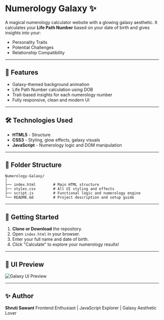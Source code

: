 # Numerology Galaxy ✨

A magical numerology calculator website with a glowing galaxy aesthetic. It calculates your **Life Path Number** based on your date of birth and gives insights into your:

* Personality Traits
* Potential Challenges
* Relationship Compatibility

---

## 🌌 Features

* Galaxy-themed background animation
* Life Path Number calculation using DOB
* Trait-based insights for each numerology number
* Fully responsive, clean and modern UI

---

## 🛠️ Technologies Used

* **HTML5** - Structure
* **CSS3** - Styling, glow effects, galaxy visuals
* **JavaScript** - Numerology logic and DOM manipulation

---

## 📁 Folder Structure

```
Numerology-Galaxy/
│
├── index.html        # Main HTML structure
├── styles.css        # All UI styling and effects
├── script.js         # Functional logic and numerology engine
└── README.md         # Project description and setup guide
```

---

## 🚀 Getting Started

1. **Clone or Download** the repository.
2. Open `index.html` in your browser.
3. Enter your full name and date of birth.
4. Click "Calculate" to explore your numerology results!

---

## 🎨 UI Preview

![Galaxy UI Preview](https://i.ibb.co/YQfX4Dc/galaxy-stars.gif)

---

## ✨ Author

**Shruti Sawant**
Frontend Enthusiast | JavaScript Explorer | Galaxy Aesthetic Lover

